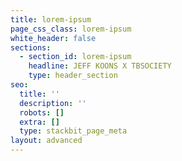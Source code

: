 ```yaml
---
title: lorem-ipsum
page_css_class: lorem-ipsum
white_header: false
sections:
  - section_id: lorem-ipsum
    headline: JEFF KOONS X TBSOCIETY
    type: header_section
seo:
  title: ''
  description: ''
  robots: []
  extra: []
  type: stackbit_page_meta
layout: advanced
---
```

